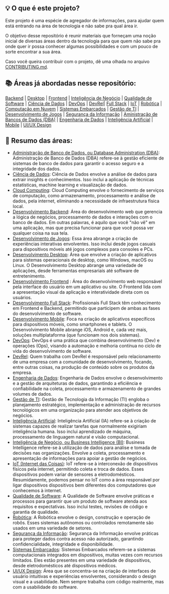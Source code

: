 ## 💡 O que é este projeto?

Este projeto é uma espécie de agregador de informações, para ajudar quem está entrando na área de tecnologia e não sabe pra qual área ir.

O objetivo desse repositório é reunir materiais que forneçam uma noção inicial de diversas áreas dentro da tecnologia para que quem não sabe pra onde quer ir possa conhecer algumas possibilidades e com um pouco de sorte encontrar a sua área.

Caso você queira contribuir com o projeto, dê uma olhada no arquivo [CONTRIBUTING.md](./CONTRIBUTING.md).

## 📚 Áreas já abordadas nesse repositório:

[Backend](./areas/backend.md) | [Desktop](./areas/desktop.md) | [Frontend](./areas/frontend.md) | [Inteligência de Negócio](./areas/inteligencia-negocio.md) | [Qualidade de Software](./areas/qualidade-software.md) | [Ciência de Dados](./areas/ciencia-dados.md) | [DevOps](./areas/devops.md) | [DevRel](./areas/devrel.md)| [Full Stack](./areas/fullstack.md) | [IoT](./areas/iot.md) | [Robótica](./areas/robotica.md) | [Computação em Nuvem](./areas/cloud.md) | [Sistemas Embarcados](./areas/embarcados.md) | [Gestão de TI](./areas/gestao-ti.md) | [Desenvolvimento de Jogos](./areas/jogos.md) | [Segurança da Informação](./areas/seguranca-informacao.md) | [Aministração de Bancos de Dados (DBA)](./areas/dba.md) | [Engenharia de Dados](./areas/engenharia-dados.md) | [Inteligência Artificial](./areas/inteligencia-artificial.md) | [Mobile](./areas/mobile.md) | [UI/UX Design](./areas/ui-ux.md)

## 📖 Resumo das áreas:

- [Administração de Banco de Dados, ou Database Administration (DBA)](./areas/dba.md): Administração de Banco de Dados (DBA) refere-se à gestão eficiente de sistemas de banco de dados para garantir o acesso seguro e a integridade dos dados.
- [Ciência de Dados](./areas/ciencia-dados.md): Ciência de Dados envolve a análise de dados para extrair insights e conhecimentos. Isso inclui a aplicação de técnicas estatísticas, machine learning e visualização de dados.
- [Cloud Computing](./areas/cloud.md): Cloud Computing envolve o fornecimento de serviços de computação, como armazenamento, processamento e análise de dados, pela internet, eliminando a necessidade de infraestrutura física local.
- [Desenvolvimento Backend](./areas/backend.md): Área do desenvolvimento web que gerencia a lógica de negócios, processamento de dados e interações com o banco de dados. Em outras palavras, é aquilo que você "não vê" em uma aplicação, mas que precisa funcionar para que você possa ver qualquer coisa na sua tela.
- [Desenvolvimento de Jogos](./areas/jogos.md): Essa área abrange a criação de experiências interativas envolventes. Isso inclui desde jogos casuais para dispositivos móveis até jogos complexos para consoles e PCs.
- [Desenvolvimento Desktop](./areas/desktop.md): Área que envolve a criação de aplicativos para sistemas operacionais de desktop, como Windows, macOS ou Linux. O Desenvolvimento Desktop abrange uma variedade de aplicações, desde ferramentas empresariais até software de entretenimento.
- [Desenvolvimento Frontend](./areas/frontend.md) : Área do desenvolvimento web responsável pela interface do usuário em um aplicativo ou site. O Frontend lida com a apresentação visual da aplicação e interatividade direta com os usuários.
- [Desenvolvimento Full Stack](./areas/fullstack.md): Profissionais Full Stack têm conhecimento em Frontend e Backend, permitindo que participem de ambas as fases do desenvolvimento de software.
- [Desenvolvimento Mobile](./areas/mobile.md): Foca na criação de aplicativos específicos para dispositivos móveis, como smartphones e tablets. O Desenvolvimento Mobile abrange iOS, Android e, cada vez mais, soluções multiplataforma (que funcionam nos dois sistemas).
- [DevOps](./areas/devops.md): DevOps é uma prática que combina desenvolvimento (Dev) e operações (Ops), visando a automação e melhoria contínua no ciclo de vida do desenvolvimento de software.
- [DevRel](./areas/devrel.md): Quem trabalha com DevRel é responsável pelo relacionamento de uma empresa com a comunidade de desenvolvimento, focando, entre outras coisas, na produção de conteúdo sobre os produtos da empresa.
- [Engenharia de Dados](./areas/engenharia-dados.md): Engenharia de Dados envolve o desenvolvimento e a gestão de arquiteturas de dados, garantindo a eficiência e confiabilidade na coleta, processamento e armazenamento de grandes volumes de dados.
- [Gestão de TI](./areas/): Gestão de Tecnologia da Informação (TI) engloba o planejamento estratégico, implementação e administração de recursos tecnológicos em uma organização para atender aos objetivos de negócios.
- [Inteligência Artificial](./areas/inteligencia-artifical.md): Inteligência Artificial (IA) refere-se à criação de sistemas capazes de realizar tarefas que normalmente exigiriam inteligência humana. Isso inclui aprendizado de máquina, processamento de linguagem natural e visão computacional.
- [Inteligência de Negócio, ou Business Intelligence (BI)](./areas/inteligencia-negocio.md): Business Intelligence refere-se à utilização de dados para análise e tomada de decisões nas organizações. Envolve a coleta, processamento e apresentação de informações para apoiar a gestão de negócios.
- [IoT (Internet das Coisas)](./areas/iot.md): IoT refere-se à interconexão de dispositivos físicos pela internet, permitindo coleta e troca de dados. Esses dispositivos podem variar de sensores a eletrodomésticos. Resumidamente, podemos pensar no IoT como a área responsável por ligar dispositivos dispositivos bem diferentes dos computadores que conhecemos à internet.
- [Qualidade de Software](./areas/qualidade-software.md): A Qualidade de Software envolve práticas e processos para garantir que um produto de software atenda aos requisitos e expectativas. Isso inclui testes, revisões de código e garantia de qualidade.
- [Robótica](./areas/robotica.md): A Robótica envolve o design, construção e operação de robôs. Esses sistemas autônomos ou controlados remotamente são usados em uma variedade de setores.
- [Segurança da Informação](./areas/seguranca-informacao.md): Segurança da Informação envolve práticas para proteger dados contra acesso não autorizado, garantindo confidencialidade, integridade e disponibilidade.
- [Sistemas Embarcados](./areas/embarcados.md): Sistemas Embarcados referem-se a sistemas computacionais integrados em dispositivos, muitas vezes com recursos limitados. Eles estão presentes em uma variedade de dispositivos, desde eletrodomésticos até dispositivos médicos.
- [UI/UX Design](./areas/ui-ux.md): Área que se concentra-se na criação de interfaces de usuário intuitivas e experiências envolventes, considerando o design visual e a usabilidade. Nem sempre trabalha com código realmente, mas com a usabilidade do software.
